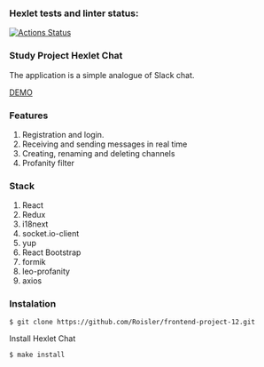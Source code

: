 ### Hexlet tests and linter status:
[![Actions Status](https://github.com/Roisler/frontend-project-12/workflows/hexlet-check/badge.svg)](https://github.com/Roisler/frontend-project-12/actions)

### Study Project Hexlet Chat

The application is a simple analogue of Slack chat.

[DEMO](https://alert-line-production.up.railway.app/)

### Features

1. Registration and login.
2. Receiving and sending messages in real time
3. Creating, renaming and deleting channels
4. Profanity filter

### Stack

1. React
2. Redux
3. i18next
4. socket.io-client
5. yup
6. React Bootstrap
7. formik
8. leo-profanity
9. axios

### Instalation


```$ git clone https://github.com/Roisler/frontend-project-12.git```

Install Hexlet Chat

```$ make install```